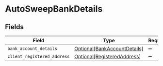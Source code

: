 # AutoSweepBankDetails


## Fields

| Field                                                                     | Type                                                                      | Required                                                                  | Description                                                               |
| ------------------------------------------------------------------------- | ------------------------------------------------------------------------- | ------------------------------------------------------------------------- | ------------------------------------------------------------------------- |
| `bank_account_details`                                                    | [Optional[BankAccountDetails]](../../models/shared/bankaccountdetails.md) | :heavy_minus_sign:                                                        | N/A                                                                       |
| `client_registered_address`                                               | [Optional[RegisteredAddress]](../../models/shared/registeredaddress.md)   | :heavy_minus_sign:                                                        | N/A                                                                       |